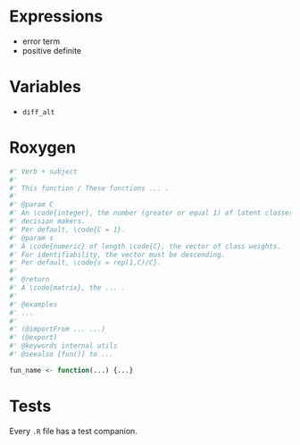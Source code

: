 # Expressions

- error term
- positive definite

# Variables

- `diff_alt`

# Roxygen

```r
#' Verb + subject
#' 
#' This function / These functions ... .
#' 
#' @param C
#' An \code{integer}, the number (greater or equal 1) of latent classes of 
#' decision makers.
#' Per default, \code{C = 1}.
#' @param s
#' A \code{numeric} of length \code{C}, the vector of class weights.
#' For identifiability, the vector must be descending.
#' Per default, \code{s = rep(1,C)/C}.
#' 
#' @return
#' A \code{matrix}, the ... .
#' 
#' @examples
#' ...
#' 
#' (@importFrom ... ...)
#' (@export)
#' @keywords internal utils
#' @seealso [fun()] to ...

fun_name <- function(...) {...}
```

# Tests

Every `.R` file has a test companion.
